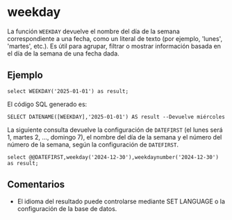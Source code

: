 

# weekday

La función `WEEKDAY` devuelve el nombre del día de la semana correspondiente a una fecha, como un literal de texto (por ejemplo, 'lunes', 'martes', etc.). Es útil para agrupar, filtrar o mostrar información basada en el día de la semana de una fecha dada.


## Ejemplo

```
select WEEKDAY('2025-01-01') as result;
```

El código SQL generado es:

```
SELECT DATENAME([WEEKDAY],'2025-01-01') AS result --Devuelve miércoles
```


La siguiente consulta devuelve la configuración de `DATEFIRST` (el lunes será 1, martes 2, ..., domingo 7), el nombre del día de la semana y el número del número de la semana, según la configuración de `DATEFIRST`.


```
select @@DATEFIRST,weekday('2024-12-30'),weekdaynumber('2024-12-30') as result;
```


## Comentarios

- El idioma del resultado puede controlarse mediante SET LANGUAGE o la configuración de la base de datos.